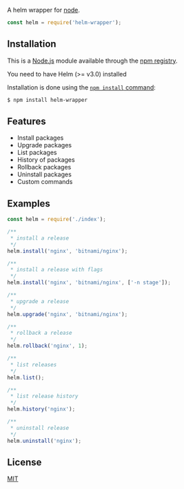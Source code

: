 A helm wrapper for [node](http://nodejs.org).

```js
const helm = require('helm-wrapper');
```

## Installation

This is a [Node.js](https://nodejs.org/en/) module available through the [npm registry](https://www.npmjs.com/).

You need to have Helm (>= v3.0) installed

Installation is done using the [`npm install` command](https://docs.npmjs.com/getting-started/installing-npm-packages-locally):

```bash
$ npm install helm-wrapper
```

## Features

  * Install packages
  * Upgrade packages
  * List packages
  * History of packages
  * Rollback packages
  * Uninstall packages
  * Custom commands

## Examples

```js
const helm = require('./index');

/**
 * install a release
 */
helm.install('nginx', 'bitnami/nginx');

/**
 * install a release with flags
 */
helm.install('nginx', 'bitnami/nginx', ['-n stage']);

/**
 * upgrade a release
 */
helm.upgrade('nginx', 'bitnami/nginx');

/**
 * rollback a release
 */
helm.rollback('nginx', 1);

/**
 * list releases
 */
helm.list();

/**
 * list release history
 */
helm.history('nginx');

/**
 * uninstall release
 */
helm.uninstall('nginx');
```

## License

  [MIT](LICENSE)
